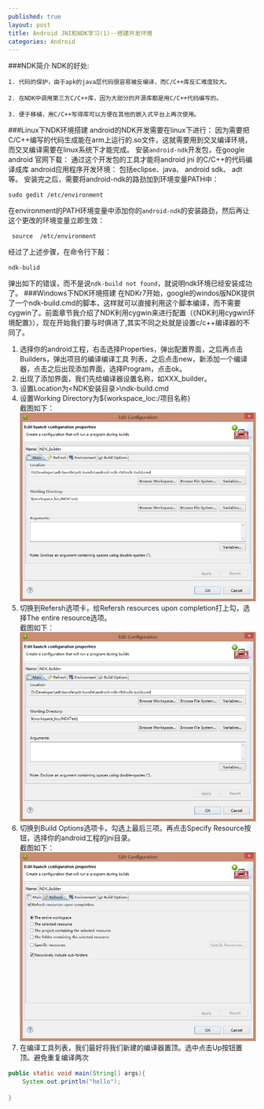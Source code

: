 ```yaml
---
published: true
layout: post
title: Android JNI和NDK学习(1)--搭建开发环境
categories: Android
---
```


###NDK简介
NDK的好处:
```
1. 代码的保护，由于apk的java层代码很容易被反编译，而C/C++库反汇难度较大。

2. 在NDK中调用第三方C/C++库，因为大部分的开源库都是用C/C++代码编写的。

3. 便于移植，用C/C++写得库可以方便在其他的嵌入式平台上再次使用。
```
###Linux下NDK环境搭建
android的NDK开发需要在linux下进行： 因为需要把C/C++编写的代码生成能在arm上运行的.so文件，这就需要用到交叉编译环境，而交叉编译需要在linux系统下才能完成。
安装`android-ndk`开发包，在google android 官网下载： 通过这个开发包的工具才能将android jni 的C/C++的代码编译成库
android应用程序开发环境： 包括eclipse、java、 android sdk、 adt等。
安装完之后，需要将android-ndk的路劲加到环境变量PATH中：
```
sudo gedit /etc/environment
```
在environment的PATH环境变量中添加你的`android-ndk`的安装路劲，然后再让这个更改的环境变量立即生效：
```
 source  /etc/environment
```
经过了上述步骤，在命令行下敲：
```
ndk-bulid
```
弹出如下的错误，而不是说`ndk-build not found`，就说明ndk环境已经安装成功了。
###Windows下NDK环境搭建
在NDKr7开始，google的windos版NDK提供了一个ndk-build.cmd的脚本，这样就可以直接利用这个脚本编译，而不需要cygwin了。前面章节我介绍了NDK利用cygwin来进行配置（《NDK利用cygwin环境配置》），现在开始我们要与时俱进了,其实不同之处就是设置c/c++编译器的不同了。  
1. 选择你的android工程，右击选择Properties，弹出配置界面，之后再点击Builders，弹出项目的编译编译工具        列表，之后点击new，新添加一个编译器，点击之后出现添加界面，选择Program，点击ok。
2. 出现了添加界面，我们先给编译器设置名称，如XXX_builder。
3. 设置Location为<NDK安装目录>\ndk-build.cmd
4. 设置Working Directory为${workspace_loc:/项目名称}  
截图如下：  
![ndk_configure.jpg](/images/ndk_configure.jpg)
5. 切换到Refersh选项卡，给Refersh resources upon completion打上勾，选择The entire resource选项。  
截图如下：  
![ndk_configure2.jpg](/images/ndk_configure2.jpg)
6. 切换到Build Options选项卡，勾选上最后三项。再点击Specify Resource按钮，选择你的android工程的jni目录。  
截图如下：  
![ndk_configure3.jpg](/images/ndk_configure3.jpg)
7. 在编译工具列表，我们最好将我们新建的编译器置顶。选中点击Up按钮置顶。避免重复编译两次


```java
public static void main(String[] args){
    System.out.println("hello");

}

```

